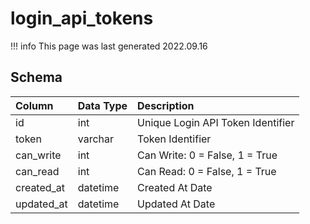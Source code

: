 # login_api_tokens

!!! info
	This page was last generated 2022.09.16

## Schema

| Column | Data Type | Description |
| :--- | :--- | :--- |
| id | int | Unique Login API Token Identifier |
| token | varchar | Token Identifier |
| can_write | int | Can Write: 0 = False, 1 = True |
| can_read | int | Can Read: 0 = False, 1 = True |
| created_at | datetime | Created At Date |
| updated_at | datetime | Updated At Date |

